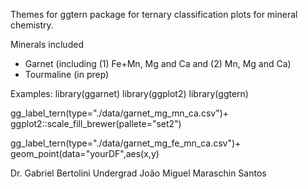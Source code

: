Themes for ggtern package for ternary classification plots for mineral chemistry.

Minerals included
- Garnet (including (1) Fe+Mn, Mg and Ca and (2) Mn, Mg and Ca)
- Tourmaline (in prep)

Examples:
library(ggarnet)
library(ggplot2)
library(ggtern)

gg_label_tern(type="./data/garnet_mg_mn_ca.csv")+
ggplot2::scale_fill_brewer(pallete="set2")

gg_label_tern(type="./data/garnet_mg_fe_mn_ca.csv")+
geom_point(data="yourDF",aes(x,y)


Dr. Gabriel Bertolini
Undergrad João Miguel Maraschin Santos

